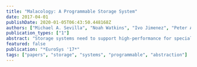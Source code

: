 ```yaml
---
title: "Malacology: A Programmable Storage System"
date: 2017-04-01
publishDate: 2020-01-05T06:43:50.448168Z
authors: ["Michael A. Sevilla", "Noah Watkins", "Ivo Jimenez", "Peter Alvaro", "Shel Finkelstein", "Jeff LeFevre", "Carlos Maltzahn"]
publication_types: ["1"]
abstract: "Storage systems need to support high-performance for special-purpose data processing applications that run on an evolving storage device technology landscape. This puts tremendous pressure on storage systems to support rapid change both in terms of their interfaces and their performance. But adapting storage systems can be difficult because unprincipled changes might jeopardize years of code-hardening and performance optimization efforts that were necessary for users to entrust their data to the storage system. We introduce the programmable storage approach, which exposes internal services and abstractions of the storage stack as building blocks for higher-level services. We also build a prototype to explore how existing abstractions of common storage system services can be leveraged to adapt to the needs of new data processing systems and the increasing variety of storage devices. We illustrate the advantages and challenges of this approach by composing existing internal abstractions into two new higher-level services: a file system metadata load balancer and a high-performance distributed shared-log. The evaluation demonstrates that our services inherit desirable qualities of the back-end storage system, including the ability to balance load, efficiently propagate service metadata, recover from failure, and navigate trade-offs between latency and throughput using leases."
featured: false
publication: "*EuroSys '17*"
tags: ["papers", "storage", "systems", "programmable", "abstraction"]
---
```


